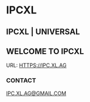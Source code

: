 # IPCXL
## IPCXL | UNIVERSAL

## WELCOME TO IPCXL

URL: [HTTPS://IPC.XL.AG](https://ipcxl.github.io)

### CONTACT
<IPC.XL.AG@GMAIL.COM>
